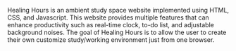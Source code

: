 Healing Hours is an ambient study space website implemented using HTML, CSS, and Javascript. This website provides multiple features that can enhance productivity such as real-time clock, to-do list, and adjustable background noises. The goal of Healing Hours is to allow the user to create their own customize study/working environment just from one browser.
